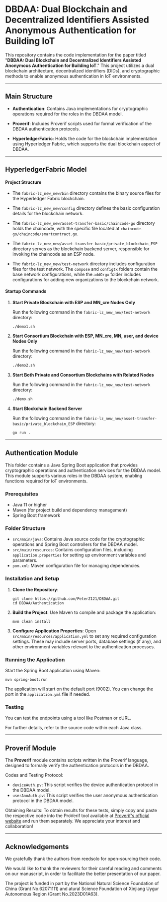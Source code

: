# DBDAA: Dual Blockchain and Decentralized Identifiers Assisted Anonymous Authentication for Building IoT

This repository contains the code implementation for the paper titled "**DBDAA: Dual Blockchain and Decentralized Identifiers Assisted Anonymous Authentication for Building IoT**." This project utilizes a dual blockchain architecture, decentralized identifiers (DIDs), and cryptographic methods to enable anonymous authentication in IoT environments.

---

## Main Structure

- **Authentication**: Contains Java implementations for cryptographic operations required for the roles in the DBDAA model.
  
- **Proverif**: Includes Proverif scripts used for formal verification of the DBDAA authentication protocols.
  
- **HyperledgerFabric**: Holds the code for the blockchain implementation using Hyperledger Fabric, which supports the dual blockchain aspect of DBDAA.
---


## HyperledgerFabric Model


#### Project Structure

- The `fabric-lz_new_new/bin` directory contains the binary source files for the Hyperledger Fabric blockchain.

- The `fabric-lz_new_new/config` directory defines the basic configuration details for the blockchain network.

- The `fabric-lz_new_new/asset-transfer-basic/chaincode-go` directory holds the chaincode, with the specific file located at `chaincode-go/chaincode/smartcontract.go`.

- The `fabric-lz_new_new/asset-transfer-basic/private_blockchain_ESP` directory serves as the blockchain backend server, responsible for invoking the chaincode as an ESP node.

- The `fabric-lz_new_new/test-network` directory includes configuration files for the test network. The `compose` and `configtx` folders contain the base network configurations, while the `addOrgx` folder includes configurations for adding new organizations to the blockchain network.

#### Startup Commands

1. **Start Private Blockchain with ESP and MN_cre Nodes Only**

   Run the following command in the `fabric-lz_new_new/test-network` directory:

   ```bash
   ./demo1.sh
   ```

2. **Start Consortium Blockchain with ESP, MN_cre, MN, user, and device Nodes Only**

   Run the following command in the `fabric-lz_new_new/test-network` directory:

   ```bash
   ./demo2.sh
   ```

3. **Start Both Private and Consortium Blockchains with Related Nodes**

   Run the following command in the `fabric-lz_new_new/test-network` directory:

   ```bash
   ./demo.sh
   ```

4. **Start Blockchain Backend Server**

   Run the following command in the `fabric-lz_new_new/asset-transfer-basic/private_blockchain_ESP` directory:

   ```bash
   go run .
   ```


---

## Authentication Module

This folder contains a Java Spring Boot application that provides cryptographic operations and authentication services for the DBDAA model. This module supports various roles in the DBDAA system, enabling functions required for IoT environments.


### Prerequisites

- Java 11 or higher
- Maven (for project build and dependency management)
- Spring Boot framework


### Folder Structure

- `src/main/java`: Contains Java source code for the cryptographic operations and Spring Boot controllers for the DBDAA model.
- `src/main/resources`: Contains configuration files, including `application.properties` for setting up environment variables and parameters.
- `pom.xml`: Maven configuration file for managing dependencies.


### Installation and Setup

1. **Clone the Repository**:
   ```
   git clone https://github.com/PeterZ121/DBDAA.git
   cd DBDAA/Authentication
   ```

2. **Build the Project**:
   Use Maven to compile and package the application:
   ```
   mvn clean install
   ```

3. **Configure Application Properties**:
   Open `src/main/resources/application.yml` to set any required configuration settings. These may include server ports, database settings (if any), and other environment variables relevant to the authentication processes.


### Running the Application

Start the Spring Boot application using Maven:

```
mvn spring-boot:run
```

The application will start on the default port (9002). You can change the port in the `application.yml` file if needed.


### Testing

You can test the endpoints using a tool like Postman or cURL.

For further details, refer to the source code within each Java class.

---

## Proverif Module

The **Proverif** module contains scripts written in the Proverif language, designed to formally verify the authentication protocols in the DBDAA.

Codes and Testing Protocol:
- `deviceAuth.pv`: This script verifies the device authentication protocol in the DBDAA model.
- `userAnoAuth.pv`: This script verifies the user anonymous authentication protocol in the DBDAA model.

Obtaining Results: To obtain results for these tests, simply copy and paste the respective code into the ProVerif tool available at [Proverif's official website](https://proverif.inria.fr/) and run them separately. We appreciate your interest and collaboration!

---


## Acknowledgements
We gratefully thank the authors from reedsolo for open-sourcing their code.

We would like to thank the reviewers for their careful reading and comments on our manuscript, in order to facilitate the better presentation of our paper.

The project is funded in part by the National Natural Science Foundation of China (Grant No.62071111) and atural Science Foundation of Xinjiang Uygur Autonomous Region (Grant No.2023D01A63).
